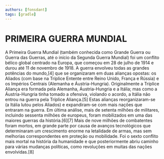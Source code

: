 ```yaml
---
authors: [fonsdant]
tags: [gradle]
---
```


# PRIMEIRA GUERRA MUNDIAL

<!-- truncate -->

A Primeira Guerra Mundial (também conhecida como Grande Guerra ou Guerra das Guerras, até o início da Segunda Guerra Mundial) foi um conflito bélico global centrado na Europa, que começou em 28 de julho de 1914 e durou até 11 de novembro de 1918. A guerra envolveu todas as grandes potências do mundo,[4] que se organizaram em duas alianças opostas: os Aliados (com base na Tríplice Entente entre Reino Unido, França e Rússia) e os Impérios Centrais (Alemanha e Áustria-Hungria). Originalmente a Tríplice Aliança era formada pela Alemanha, Áustria-Hungria e a Itália; mas como a Áustria-Hungria tinha tomado a ofensiva, violando o acordo, a Itália não entrou na guerra pela Tríplice Aliança.[5] Estas alianças reorganizaram-se (a Itália lutou pelos Aliados) e expandiram-se com mais nações que entraram na guerra. Em última análise, mais de setenta milhões de militares, incluindo sessenta milhões de europeus, foram mobilizados em uma das maiores guerras da história.[6][7] Mais de nove milhões de combatentes foram mortos, em grande parte por causa de avanços tecnológicos que determinaram um crescimento enorme na letalidade de armas, mas sem melhorias correspondentes em proteção ou mobilidade. Foi o sexto conflito mais mortal na história da humanidade e que posteriormente abriu caminho para várias mudanças políticas, como revoluções em muitas das nações envolvidas.[8]